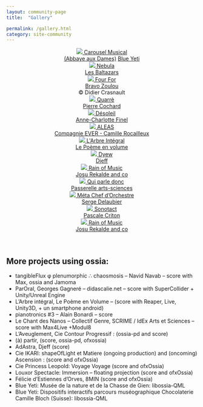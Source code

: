 ```yaml
---
layout: community-page
title:  "Gallery"

permalink: /gallery.html
category: site-community
---
```


<section class="wrapper style4 container gallery-page">

<div class="gallery-grid">

<div id="carousel" align="middle" class="gallery-page-image" >
    <a href="https://www.abbayeauxdames.org/en/musicaventure/carrousel-musical/" class="gallery-text">
        <img src="assets/gallery/carrousel.jpg" class="post-image" />
        Carousel Musical <br/> (Abbaye aux Dames)</a>
    <a href="https://www.blueyeti.fr/le-carrousel-musical-abbaye-aux-dames/" class="gallery-text">Blue Yeti</a>
</div>

<div id="nebula" align="middle" class="gallery-page-image">
    <a href="https://www.baltazars.org/project/nebula/" class="gallery-text">
        <img src="assets/gallery/Nebula_ChampignonsNeigeJaune.jpg" class="post-image" />
        Nebula  <br/> Les Baltazars</a>
</div>

<div id="fourfor" align="middle" class="gallery-page-image">
<a href="https://bravozoulou.fr/projets/four-for/" class="gallery-text">
    <img src="assets/gallery/DID_4858.JPG" class="post-image" />
    Four For  <br/> Bravo Zoulou</a> 
     <br/>&copy; Didier Crasnault
</div>

<div id="quarre" align="middle" class="gallery-page-image">
    <a href="https://wpn214.com/en/" class="gallery-text">
        <img src="assets/gallery/quarre.jpg" class="post-image" />
        Quarrè  <br/> Pierre Cochard
    </a>
</div>

<div id="Désoleil" align="middle" class="gallery-page-image">
    <a href="https://fracnouvelleaquitaine-meca.fr/evenement/desoleil-anne-charlotte-finel/" class="gallery-text">
        <img src="assets/gallery/Désoleil.jpg" class="post-image" />
        Désoleil  <br/> Anne-Charlotte Finel
    </a>
</div>

<div align="middle" class="gallery-page-image">
    <a href="https://www.compagnie-ever.com/aleas" class="gallery-text">
        <img src="assets/gallery/MECA 2.jpg" class="post-image" />
        ALEAS <br/> Compagnie EVER - Camille Rocailleux
    </a> 
</div>

<div align="middle" class="gallery-page-image">
    <a href="http://www.donatiengarnier.com/un-spectacle-en-3d/" class="gallery-text">
        <img src="assets/gallery/arbre-intégrale.jpg" class="post-image" />
        L'Arbre Intégral <br/> Le Poème en volume
    </a> 
</div>

<div align="middle" class="gallery-page-image">
    <a href="https://djeff.com/portfolio/dyew/" class="gallery-text" >
        <img src="assets/gallery/Big_Dyew-1920x917.jpg" class="post-image" />
        Dyew <br/> Djeff
    </a>
</div>

<div align="middle" class="gallery-page-image">
    <a href="https://vimeo.com/213259612" class="gallery-text" >
    <img src="assets/gallery/14-Virages2.jpg" class="post-image" />
        Rain of Music <br/> Josu Rekalde and co
    </a> 
</div>

<div id="Qui parle donc" align="middle" class="gallery-page-image">
    <a href="http://passerelle-arts-sciences.fr/qui-parle-donc-2019/" 
    class="gallery-text">
        <img src="assets/gallery/Qui-parle-donc_Event.jpg" class="post-image" />
        Qui parle donc  <br/> Passerelle arts-sciences
    </a>
</div>

<div id="meta-chef-d-orchestre" align="middle" class="gallery-page-image">
    <a href="https://scrime.u-bordeaux.fr/Arts-Sciences/Residences/Residences/Meta-Chef-d-Orchestre" class="gallery-text">
        <img src="assets/gallery/dome_scrime.jpg" class="post-image" />
        Méta Chef d’Orchestre <br/> Serge Delaubier
    </a>
</div>

<div id="sonotact" align="middle" class="gallery-page-image">
    <a href="https://scrime.u-bordeaux.fr/Arts-Sciences/Residences/Residences/Sonotact" class="gallery-text">
        <img src="assets/gallery/sonotact.jpg" class="post-image" />
        Sonotact <br/> Pascale Criton
    </a> 
</div>

<div align="middle" class="gallery-page-image">
    <a href="https://scrime.u-bordeaux.fr/Arts-Sciences/Residences/Residences/Rain-of-Music" class="gallery-text">
        <img src="assets/gallery/metabot_score.jpg" class="post-image" />
        Rain of Music <br/> Josu Rekalde and co
    </a> 
</div>

</div>
<br/>
<br/>
<div class="gallery-list">
<h2>More projects using ossia: </h2>

<ul>
<li> tangibleFlux φ plenumorphic ∴ chaosmosis – Navid Navab – score with Max, ossia and Jamoma </li>
<li> ParOral, Georges Gagneré – didascalie.net – score with SuperCollider + Unity/Unreal Engine </li>
<li> L’Arbre intégral, Le Poème en Volume –  (score with Reaper, Live, Unity3D, + un smartphone android) </li>
<li> pianotronics #3 – Alain Bonardi – score </li>
<li> Le Chant des Nanos – Collectif Genre, SCRIME / IdEx Arts et Sciences – score with Max4Live +Modul8 </li>
<li> L’Aveuglement, Cie Contour Progressif  : (ossia-pd and score) </li>
<li> (à) partir,  (score, ossia-pd, ofxossia) </li>
<li> AdAstra,  Djeff (score)  </li>
<li> Cie IKARI: shapeOfLight et Matiere (ongoing production) and (oncoming) Ascension : (score and ofxOssia)  </li>
<li> Cie Princess Leopold: Voyage Voyage (score and ofxOssia) </li>
<li> Louxor Spectacle: Immersion – floating projection (score and ofxOssia)  </li>
<li> Félicie d’Estiennes d’Orves, 8MIN (score and ofxOssia)  </li>
<li> Blue Yeti: Musée de la nature et de la Chasse de Gien: libossia-QML </li>
<li> Blue Yeti: Dispositifs interactifs parcours muséographique Chocolaterie Camille Bloch (Suisse): libossia-QML </li>
</ul>
</div>
</section>
